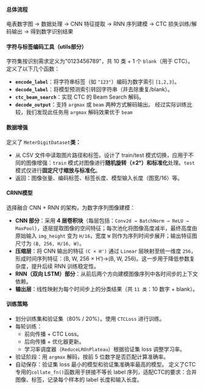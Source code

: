 #### 总体流程
电表数字图 → 数据处理 → CNN 特征提取 → RNN 序列建模 → CTC 损失训练/解码输出 → 得到数字识别结果
#### 字符与标签编码工具（utils部分）
字符集按识别需求定义为"0123456789"，共 10 类 + 1 个 `blank`（用于 CTC）。
定义了以下几个函数：
- **`encode_label`**：将字符串标签（如 `"123"`）编码为数字索引 `[1,2,3]`。
- **`decode_label`**：将模型预测索引转回字符串（并去除重复/blank）。
- **`ctc_beam_search`**：实现 CTC 的 Beam Search 解码。
- **`decode_output`**：支持 `argmax` 或 `beam` 两种方式解码输出。
经过实际训练比较，我们发现此任务用 `argmax` 解码效果优于 `beam`
#### 数据增强
定义了 `MeterDigitDataset`**类：**
- 从 CSV 文件中读取图片路径和标签。设计了 train/test 模式切换，应用于不同的图像增强：`train` 模式对图像进行**随机旋转（±2°）和标准化**处理。`test` 模式仅进行**固定尺寸缩放与标准化**。
- 返回：图像张量、编码标签、标签长度、模型输入长度（图宽/16）等。
#### CRNN模型
选择融合 CNN + RNN 的架构，为数字序列图像建模：
- **CNN 部分**：采用 **4 层卷积块**（每层包括：`Conv2d → BatchNorm → ReLU → MaxPool`），逐层提取图像的空间特征；每次池化将图像高度减半，最终高度由原始输入 `img_height` 变为 `H/16`，宽度 `W` 则作为序列时间步展开；输出特征图尺寸为 `(B, 256, H/16, W)`。
- **压缩层**：将 CNN 输出的特征 `(C × H')` 通过 `Linear` 层映射至统一维度 `256`，形成时间序列特征：(B, W, 256 × H’)→(B, W, 256)。这一步用于降低参数复杂度，提升后续 RNN 训练稳定性。
- **RNN（双向 LSTM）部分**：从前后两个方向建模图像序列中各时间步的上下文依赖。
- **输出层**：线性映射为每个时间步上的分类结果（共 `11 类`：10 数字 + blank）。
#### 训练策略
- 划分训练集和验证集（80% / 20%）。使用 `CTCLoss` 进行训练。
- 每轮训练：
    - 前向传播 + CTC Loss。
    - 后向传播 + 优化器更新。
    - 学习率调度器（`ReduceLROnPlateau`）根据验证集 loss 调整学习率。
- 验证阶段：用 `argmax` 解码，按前 5 位数字是否匹配计算准确率。
- 自动保存：验证集 loss 最小的模型和验证集准确率最高的模型。
定义了CTC专用的`collate_fn()`函数用于拼接不等长 label 序列，适配CTC的要求：合并图像、标签，记录每个样本的 label 长度和输入长度。
